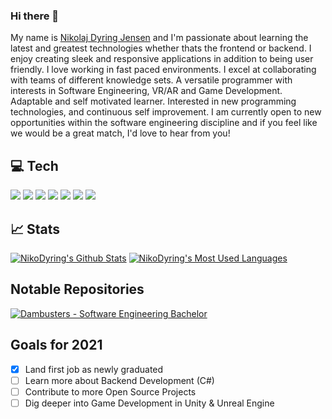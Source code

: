 ### Hi there 👋
My name is [Nikolaj Dyring Jensen](https://www.linkedin.com/in/nikolaj-dyring-jensen/) and I'm passionate about learning the latest and greatest technologies whether thats the frontend or backend. I enjoy creating sleek and responsive applications in addition to being user friendly. I love working in fast paced environments. I excel at collaborating with teams of different knowledge sets. A versatile programmer with interests in Software Engineering, VR/AR and Game Development. Adaptable and self motivated learner. Interested in new programming technologies, and continuous self improvement. I am currently open to new opportunities within the software engineering discipline and if you feel like we would be a great match, I'd love to hear from you! 

## 💻 Tech
[![](https://img.shields.io/badge/Code-TypeScript-informational?style=flat&logo=typescript&logoColor=orange&color=221a2e&labelColor=3f3a4a)](https://github.com/NikoDyring)
[![](https://img.shields.io/badge/Code-Python-informational?style=flat&logo=python&logoColor=orange&color=221a2e&labelColor=3f3a4a)](https://github.com/NikoDyring)
[![](https://img.shields.io/badge/Code-CSharp-informational?style=flat&logo=c-sharp&logoColor=orange&color=221a2e&labelColor=3f3a4a)](https://github.com/NikoDyring)
[![](https://img.shields.io/badge/Code-.Net-informational?style=flat&logo=.Net&logoColor=orange&color=221a2e&labelColor=3f3a4a)](https://github.com/NikoDyring)
[![](https://img.shields.io/badge/Code-Vue-informational?style=flat&logo=vue.js&logoColor=orange&color=221a2e&labelColor=3f3a4a)](https://github.com/NikoDyring)
[![](https://img.shields.io/badge/Code-Vuetify-informational?style=flat&logo=vuetify&logoColor=orange&color=221a2e&labelColor=3f3a4a)](https://github.com/NikoDyring)
[![](https://img.shields.io/badge/Editor-VS_Code-informational?style=flat&logo=visual-studio-code&logoColor=orange&color=221a2e&labelColor=3f3a4a)](https://github.com/NikoDyring)

## 📈 Stats
[![NikoDyring's Github Stats](https://github-readme-stats.vercel.app/api?username=NikoDyring&show_icons=true&line_height=27&count_private=true&theme=synthwave)](https://github.com/NikoDyring)
[![NikoDyring's Most Used Languages](https://github-readme-stats.vercel.app/api/top-langs/?username=NikoDyring&langs_count=3&theme=synthwave)](https://github.com/NikoDyring)
## Notable Repositories
[![Dambusters - Software Engineering Bachelor](https://github-readme-stats.vercel.app/api/pin/?username=NikoDyring&repo=dambusters&theme=synthwave)](https://github.com/NikoDyring/dambusters)

## Goals for 2021
- [X] Land first job as newly graduated
- [ ] Learn more about Backend Development (C#)
- [ ] Contribute to more Open Source Projects
- [ ] Dig deeper into Game Development in Unity & Unreal Engine
